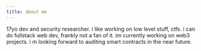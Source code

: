 ```yaml
---
title: about me
---
```

17yo dev and security researcher. i like working on low level stuff, ctfs. i can do fullstack web dev, frankly not a fan of it. 
im currently working on web3 projects. i m looking forward to auditing smart contracts in the near future. 

